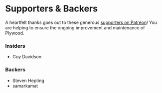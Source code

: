 # Supporters & Backers

A heartfelt thanks goes out to these generous [supporters on Patreon](https://www.patreon.com/preshing)! You are helping to ensure the ongoing improvement and maintenance of Plywood.

### Insiders

* Guy Davidson

### Backers

* Steven Hepting
* samarkamat
